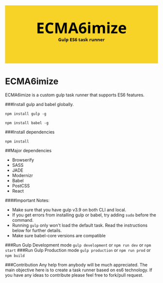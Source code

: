 ![logo ECMA6imize](https://github.com/therealedsheenan/ECMA6imize/blob/master/ecma6.png)
# ECMA6imize
ECMA6imize is a custom gulp task runner that supports ES6 features.

###Install gulp and babel globally.
```
npm install gulp -g
```
```
npm install babel -g
```
###Install dependencies
```
npm install
```

##Major dependencies
 - Browserify
 - SASS
 - JADE
 - Modernizr
 - Babel
 - PostCSS
 - React

####Important Notes:
- Make sure that you have gulp v3.9 on both CLI and local.
- If you get errors from installing gulp or babel, try adding `sudo` before the command.
- Running `gulp` only won't load the default task. Read the instructions below for further details.
- Make sure babel-core versions are compatible

###Run Gulp Development mode
`gulp development` or `npm run dev` or `npm start`
###Run Gulp Production mode
`gulp production` or `npm run prod` or `npm build`

###Contribution
Any help from anybody will be much appreciated. The main objective here is to create a task runner based on es6 technology. If you have any ideas to contribute please feel free to fork/pull request.
